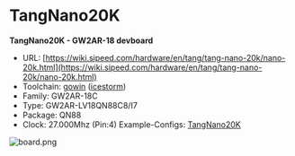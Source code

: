 # TangNano20K
**TangNano20K - GW2AR-18 devboard**

* URL: [https://wiki.sipeed.com/hardware/en/tang/tang-nano-20k/nano-20k.html](https://wiki.sipeed.com/hardware/en/tang/tang-nano-20k/nano-20k.html)
* Toolchain: [gowin](../../generator/toolchains/gowin/README.md) ([icestorm](../../generator/toolchains/icestorm/README.md))
* Family: GW2AR-18C
* Type: GW2AR-LV18QN88C8/I7
* Package: QN88
* Clock: 27.000Mhz (Pin:4)
 Example-Configs: [TangNano20K](../../configs/TangNano20K)

![board.png](board.png)


